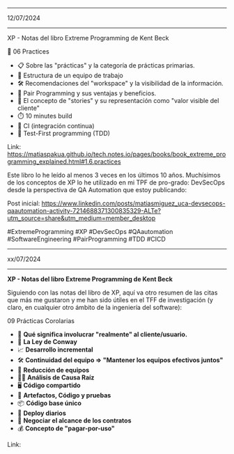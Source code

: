 ***
12/07/2024
***

XP - Notas del libro Extreme Programming de Kent Beck

📘 06 Practices

- 📋 Sobre las "prácticas" y la categoría de prácticas primarias.
- 👥 Estructura de un equipo de trabajo
- 🛠️ Recomendaciones del "workspace" y la visibilidad de la información.
- 🤝 Pair Programming y sus ventajas y beneficios.
- 📖 El concepto de "stories" y su representación como "valor visible del cliente"
- ⏱️ 10 minutes build
- 🔄 CI (integración continua)
- 🧪 Test-First programming (TDD)

Link: https://matiaspakua.github.io/tech.notes.io/pages/books/book_extreme_programming_explained.html#1.6.practices

Este libro lo he leído al menos 3 veces en los últimos 10 años. Muchísimos de los conceptos de XP lo he utilizado en mi TPF de pro-grado: DevSecOps desde la perspectiva de QA Automation que estoy publicando:

Post inicial: https://www.linkedin.com/posts/matiasmiguez_uca-devsecops-qaautomation-activity-7214688371300835329-ALTe?utm_source=share&utm_medium=member_desktop

#ExtremeProgramming 
#XP 
#DevSecOps 
#QAautomation 
#SoftwareEngineering 
#PairProgramming 
#TDD 
#CICD


***
xx/07/2024
***

**XP - Notas del libro Extreme Programming de Kent Beck**

Siguiendo con las notas del libro de XP, aquí va otro resumen de las citas que más me gustaron y me han sido útiles en el TFF de investigación (y claro, en cualquier otro ámbito de la ingeniería del software):

09 Prácticas Corolarias

- 👥 **Qué significa involucrar "realmente" al cliente/usuario.**
- 📜 **La Ley de Conway**
- 📈 **Desarrollo incremental**
- 🛠️ **Continuidad del equipo => "Mantener los equipos efectivos juntos"**
- 🔄 **Reducción de equipos**
- 🕵️‍♂️ **Análisis de Causa Raíz**
- 🖥️ **Código compartido**
- 📂 **Artefactos, Código y pruebas**
- 📦 **Código base único**
- 🚀 **Deploy diarios**
- 🤝 **Negociar el alcance de los contratos**
- 💰 **Concepto de "pagar-por-uso"**

Link: 